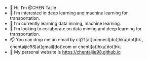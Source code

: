 - 👋 Hi, I’m @CHEN Taijie
- 👀 I’m interested in deep learning and machine learning for transportation.
- 🌱 I’m currently learning data mining, machine learning.
- 💞️ I’m looking to collaborate on data mining and deep learning for transportation.
- 📫 You can drop me an email by ctj21[at]connect[dot]hku[dot]hk , chentaijie98[at]gmail[dot]com or chentj[at]hku[dot]hk.
- 👀 My personal website is https://chentaijie98.github.io
